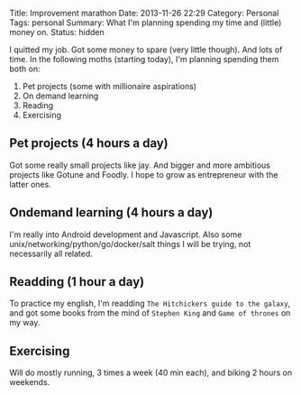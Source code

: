 Title: Improvement marathon
Date: 2013-11-26 22:29
Category: Personal
Tags: personal
Summary: What I'm planning spending my time and (little) money on.
Status: hidden

I quitted my job. Got some money to spare (very little though). And lots of time.
In the following moths (starting today), I'm planning spending them both on:

1. Pet projects (some with millionaire aspirations)
2. On demand learning
3. Reading
4. Exercising


## Pet projects (4 hours a day) 
Got some really small projects like jay. And bigger and more ambitious projects like
Gotune and Foodly. I hope to grow as entrepreneur with the latter ones.


## Ondemand learning (4 hours a day) 
I'm really into Android development and Javascript. Also
some unix/networking/python/go/docker/salt things I will be trying, not
necessarily all related.


## Readding (1 hour a day) 
To practice my english, I'm readding `The Hitchickers guide to the galaxy`, and 
got some books from the mind of `Stephen King` and `Game of thrones` on my way. 


## Exercising 
Will do mostly running, 3 times a week (40 min each), and biking 2 hours on weekends.
